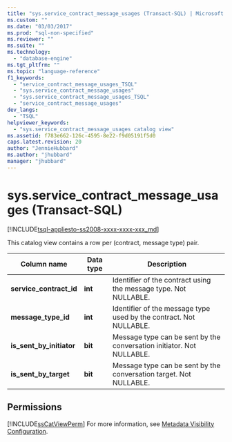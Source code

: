 ```yaml
---
title: "sys.service_contract_message_usages (Transact-SQL) | Microsoft Docs"
ms.custom: ""
ms.date: "03/03/2017"
ms.prod: "sql-non-specified"
ms.reviewer: ""
ms.suite: ""
ms.technology: 
  - "database-engine"
ms.tgt_pltfrm: ""
ms.topic: "language-reference"
f1_keywords: 
  - "service_contract_message_usages_TSQL"
  - "sys.service_contract_message_usages"
  - "sys.service_contract_message_usages_TSQL"
  - "service_contract_message_usages"
dev_langs: 
  - "TSQL"
helpviewer_keywords: 
  - "sys.service_contract_message_usages catalog view"
ms.assetid: f783e662-126c-4595-8e22-f9d05191f5d0
caps.latest.revision: 20
author: "JennieHubbard"
ms.author: "jhubbard"
manager: "jhubbard"
---
```

# sys.service_contract_message_usages (Transact-SQL)
[!INCLUDE[tsql-appliesto-ss2008-xxxx-xxxx-xxx_md](../../includes/tsql-appliesto-ss2008-xxxx-xxxx-xxx-md.md)]

  This catalog view contains a row per (contract, message type) pair.  
  
|Column name|Data type|Description|  
|-----------------|---------------|-----------------|  
|**service_contract_id**|**int**|Identifier of the contract using the message type. Not NULLABLE.|  
|**message_type_id**|**int**|Identifier of the message type used by the contract. Not NULLABLE.|  
|**is_sent_by_initiator**|**bit**|Message type can be sent by the conversation initiator. Not NULLABLE.|  
|**is_sent_by_target**|**bit**|Message type can be sent by the conversation target. Not NULLABLE.|  
  
## Permissions  
 [!INCLUDE[ssCatViewPerm](../../includes/sscatviewperm-md.md)] For more information, see [Metadata Visibility Configuration](../../relational-databases/security/metadata-visibility-configuration.md).  
  
  